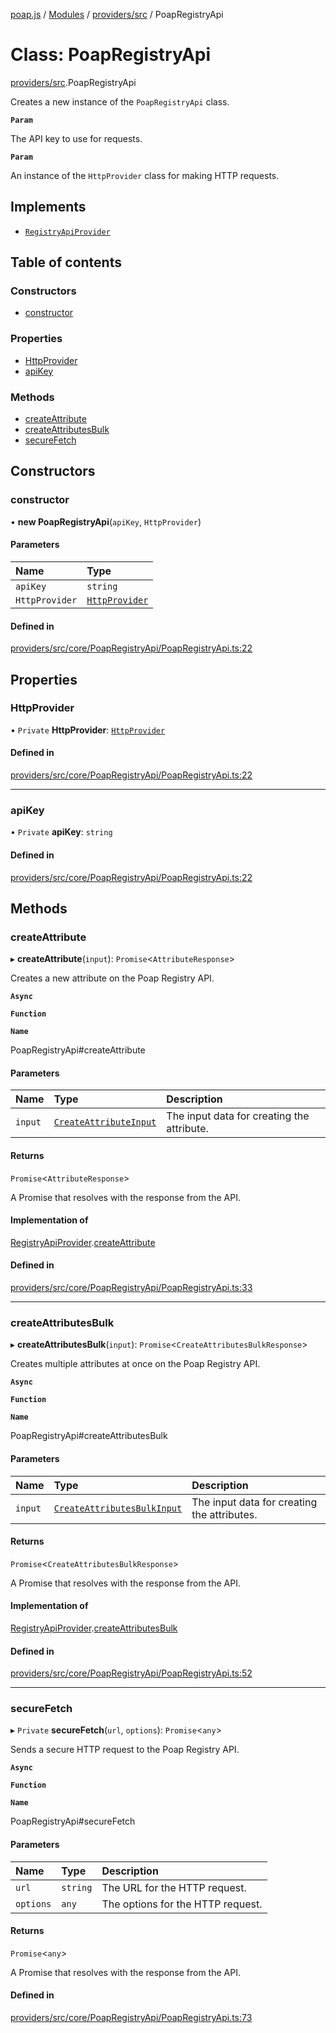 [poap.js](../README.md) / [Modules](../modules.md) / [providers/src](../modules/providers_src.md) / PoapRegistryApi

# Class: PoapRegistryApi

[providers/src](../modules/providers_src.md).PoapRegistryApi

Creates a new instance of the `PoapRegistryApi` class.

**`Param`**

The API key to use for requests.

**`Param`**

An instance of the `HttpProvider` class for making HTTP requests.

## Implements

- [`RegistryApiProvider`](../interfaces/providers_src.RegistryApiProvider.md)

## Table of contents

### Constructors

- [constructor](providers_src.PoapRegistryApi.md#constructor)

### Properties

- [HttpProvider](providers_src.PoapRegistryApi.md#httpprovider)
- [apiKey](providers_src.PoapRegistryApi.md#apikey)

### Methods

- [createAttribute](providers_src.PoapRegistryApi.md#createattribute)
- [createAttributesBulk](providers_src.PoapRegistryApi.md#createattributesbulk)
- [secureFetch](providers_src.PoapRegistryApi.md#securefetch)

## Constructors

### constructor

• **new PoapRegistryApi**(`apiKey`, `HttpProvider`)

#### Parameters

| Name | Type |
| :------ | :------ |
| `apiKey` | `string` |
| `HttpProvider` | [`HttpProvider`](../interfaces/providers_src.HttpProvider.md) |

#### Defined in

[providers/src/core/PoapRegistryApi/PoapRegistryApi.ts:22](https://github.com/poap-xyz/poap.js/blob/acd25e4/packages/providers/src/core/PoapRegistryApi/PoapRegistryApi.ts#L22)

## Properties

### HttpProvider

• `Private` **HttpProvider**: [`HttpProvider`](../interfaces/providers_src.HttpProvider.md)

#### Defined in

[providers/src/core/PoapRegistryApi/PoapRegistryApi.ts:22](https://github.com/poap-xyz/poap.js/blob/acd25e4/packages/providers/src/core/PoapRegistryApi/PoapRegistryApi.ts#L22)

___

### apiKey

• `Private` **apiKey**: `string`

#### Defined in

[providers/src/core/PoapRegistryApi/PoapRegistryApi.ts:22](https://github.com/poap-xyz/poap.js/blob/acd25e4/packages/providers/src/core/PoapRegistryApi/PoapRegistryApi.ts#L22)

## Methods

### createAttribute

▸ **createAttribute**(`input`): `Promise`<`AttributeResponse`\>

Creates a new attribute on the Poap Registry API.

**`Async`**

**`Function`**

**`Name`**

PoapRegistryApi#createAttribute

#### Parameters

| Name | Type | Description |
| :------ | :------ | :------ |
| `input` | [`CreateAttributeInput`](../modules/providers_src.md#createattributeinput) | The input data for creating the attribute. |

#### Returns

`Promise`<`AttributeResponse`\>

A Promise that resolves with the response from the API.

#### Implementation of

[RegistryApiProvider](../interfaces/providers_src.RegistryApiProvider.md).[createAttribute](../interfaces/providers_src.RegistryApiProvider.md#createattribute)

#### Defined in

[providers/src/core/PoapRegistryApi/PoapRegistryApi.ts:33](https://github.com/poap-xyz/poap.js/blob/acd25e4/packages/providers/src/core/PoapRegistryApi/PoapRegistryApi.ts#L33)

___

### createAttributesBulk

▸ **createAttributesBulk**(`input`): `Promise`<`CreateAttributesBulkResponse`\>

Creates multiple attributes at once on the Poap Registry API.

**`Async`**

**`Function`**

**`Name`**

PoapRegistryApi#createAttributesBulk

#### Parameters

| Name | Type | Description |
| :------ | :------ | :------ |
| `input` | [`CreateAttributesBulkInput`](../modules/providers_src.md#createattributesbulkinput) | The input data for creating the attributes. |

#### Returns

`Promise`<`CreateAttributesBulkResponse`\>

A Promise that resolves with the response from the API.

#### Implementation of

[RegistryApiProvider](../interfaces/providers_src.RegistryApiProvider.md).[createAttributesBulk](../interfaces/providers_src.RegistryApiProvider.md#createattributesbulk)

#### Defined in

[providers/src/core/PoapRegistryApi/PoapRegistryApi.ts:52](https://github.com/poap-xyz/poap.js/blob/acd25e4/packages/providers/src/core/PoapRegistryApi/PoapRegistryApi.ts#L52)

___

### secureFetch

▸ `Private` **secureFetch**(`url`, `options`): `Promise`<`any`\>

Sends a secure HTTP request to the Poap Registry API.

**`Async`**

**`Function`**

**`Name`**

PoapRegistryApi#secureFetch

#### Parameters

| Name | Type | Description |
| :------ | :------ | :------ |
| `url` | `string` | The URL for the HTTP request. |
| `options` | `any` | The options for the HTTP request. |

#### Returns

`Promise`<`any`\>

A Promise that resolves with the response from the API.

#### Defined in

[providers/src/core/PoapRegistryApi/PoapRegistryApi.ts:73](https://github.com/poap-xyz/poap.js/blob/acd25e4/packages/providers/src/core/PoapRegistryApi/PoapRegistryApi.ts#L73)
